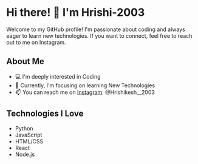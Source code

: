 # Hi there! 👋 I'm Hrishi-2003

Welcome to my GitHub profile! I'm passionate about coding and always eager to learn new technologies. If you want to connect, feel free to reach out to me on Instagram.

## About Me
- 💻 I'm deeply interested in Coding
- 🌱 Currently, I'm focusing on learning New Technologies
- 📫 You can reach me on [Instagram](https://www.instagram.com/Hrishikesh__2003/): @Hrishikesh__2003

## Technologies I Love
- Python
- JavaScript
- HTML/CSS
- React
- Node.js
<!---
HriShi-2003/HriShi-2003 is a ✨ special ✨ repository because its `README.md` (this file) appears on your GitHub profile.
You can click the Preview link to take a look at your changes.
--->
